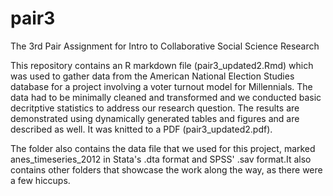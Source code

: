 # pair3
The 3rd Pair Assignment for Intro to Collaborative Social Science Research

This repository contains an R markdown file (pair3_updated2.Rmd) which was used to gather data from the American National Election Studies database for a project involving a voter turnout model for Millennials. The data had to be minimally cleaned and transformed and we conducted basic decritptive statistics to address our research question. The results are demonstrated using dynamically generated tables and figures and are described as well. It was knitted to a PDF (pair3_updated2.pdf). 

The folder also contains the data file that we used for this project, marked anes_timeseries_2012 in Stata's .dta format and SPSS' .sav format.It also contains other folders that showcase the work along the way, as there were a few hiccups. 
